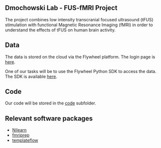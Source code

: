 ## Dmochowski Lab - FUS-fMRI Project
The project combines low intensity transcranial focused ultrasound (tFUS) stimulation with 
functional Magnetic Resonance Imaging (fMRI) in order to understand the effects of tFUS on
human brain activity. 

## Data
The data is stored on the cloud via the Flywheel platform. The login page is [here](https://cuny-mri.flywheel.io/).

One of our tasks will be to use the Flywheel Python SDK to access the data. The SDK is available [here](https://flywheel-io.github.io/core/branches/master/python/index.html).

## Code
Our code will be stored in the [code](./code) subfolder.

## Relevant software packages
- [Nilearn](https://nilearn.github.io/)
- [fmriprep](https://fmriprep.org/en/stable/)
- [templateflow](https://www.templateflow.org/usage/client/)
